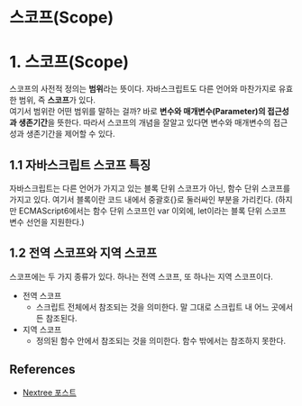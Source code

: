 스코프(Scope)
===
# 1. 스코프(Scope)
스코프의 사전적 정의는 **범위**라는 뜻이다. 자바스크립트도 다른 언어와 마찬가지로 유효한 범위, 즉 **스코프**가 있다.  
여기서 범위란 어떤 범위를 말하는 걸까? 바로 **변수와 매개변수(Parameter)의 접근성과 생존기간**을 뜻한다. 따라서 스코프의 개념을 잘알고 있다면 변수와 매개변수의 접근성과 생존기간을 제어할 수 있다.

## 1.1 자바스크립트 스코프 특징
자바스크립트는 다른 언어가 가지고 있는 블록 단위 스코프가 아닌, 함수 단위 스코프를 가지고 있다. 여기서 블록이란 코드 내에서 중괄호{}로 둘러싸인 부분을 가리킨다.
(하지만 ECMAScript6에서는 함수 단위 스코프인 var 이외에, let이라는 블록 단위 스코프 변수 선언을 지원한다.)

## 1.2 전역 스코프와 지역 스코프
스코프에는 두 가지 종류가 있다. 하나는 전역 스코프, 또 하나는 지역 스코프이다.
* 전역 스코프
    - 스크립트 전체에서 참조되는 것을 의미한다. 말 그대로 스크립트 내 어느 곳에서든 참조된다.
* 지역 스코프
    - 정의된 함수 안에서 참조되는 것을 의미한다. 함수 밖에서는 참조하지 못한다.

References
-----
* [Nextree 포스트](http://www.nextree.co.kr/p7363/)